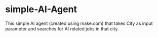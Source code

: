# simple-AI-Agent
This simple AI agent (created using make.com) that takes City as input parameter and searches for AI related jobs in that city.
